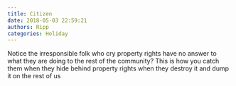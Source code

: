 ```yaml
---
title: Citizen
date: 2018-05-03 22:59:21
authors: Ripp
categories: Holiday
---
```


 Notice the irresponsible folk who cry property rights  have no answer to what they are doing to the rest of the community?    This is how you catch them when they hide behind property rights when they destroy it and dump it on the rest of us